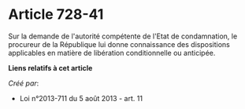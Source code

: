 # Article 728-41

Sur la demande de l'autorité compétente de l'Etat de condamnation, le procureur de la République lui donne connaissance des
dispositions applicables en matière de libération conditionnelle ou anticipée.

**Liens relatifs à cet article**

_Créé par_:

  - Loi n°2013-711 du 5 août 2013 - art. 11
